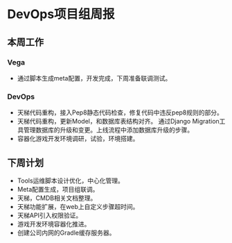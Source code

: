 # DevOps项目组周报

## 本周工作

### Vega

* 通过脚本生成meta配置，开发完成，下周准备联调测试。

### DevOps

* 天梯代码重构，接入Pep8静态代码检查，修复代码中违反pep8规则的部分。
* 天梯代码重构，更新Model，和数据库表结构对齐。 通过Django Migration工具管理数据库的升级和变更。上线流程中添加数据库升级的步骤。
* 容器化游戏开发环境调研，试验，环境搭建。

## 下周计划

* Tools运维脚本设计优化，中心化管理。
* Meta配置生成，项目组联调。
* 天梯，CMDB相关文档整理。
* 天梯功能扩展，在web上自定义步骤超时间。
* 天梯API引入权限验证。
* 游戏开发环境容器化推进。
* 创建公司内网的Gradle缓存服务器。
